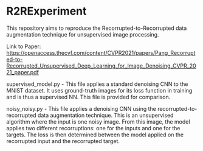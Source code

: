# R2RExperiment

This repository aims to reproduce the Recorrupted-to-Recorrupted data augmentation technique for unsupervised image processing.

Link to Paper: https://openaccess.thecvf.com/content/CVPR2021/papers/Pang_Recorrupted-to-Recorrupted_Unsupervised_Deep_Learning_for_Image_Denoising_CVPR_2021_paper.pdf

supervised_model.py - This file applies a standard denoising CNN to the MNIST dataset. It uses ground-truth images for its loss function in training and is thus a supervised NN. This file is provided for comparison.

noisy_noisy.py - This file applies a denoising CNN using the recorrupted-to-recorrupted data augmentation technique. This is an unsupervised algorithm where the input is one noisy image. From this image, the model applies two different recorruptions: one for the inputs and one for the targets. The loss is then determined between the model applied on the recorrupted input and the recorrupted target.

